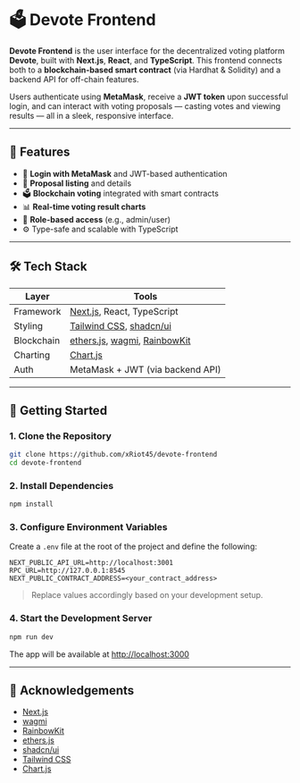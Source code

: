 # 🗳️ Devote Frontend

**Devote Frontend** is the user interface for the decentralized voting platform **Devote**, built with **Next.js**, **React**, and **TypeScript**. This frontend connects both to a **blockchain-based smart contract** (via Hardhat & Solidity) and a backend API for off-chain features.

Users authenticate using **MetaMask**, receive a **JWT token** upon successful login, and can interact with voting proposals — casting votes and viewing results — all in a sleek, responsive interface.

---

## 🚀 Features

- 🔐 **Login with MetaMask** and JWT-based authentication
- 🧾 **Proposal listing** and details
- 🗳️ **Blockchain voting** integrated with smart contracts
- 📊 **Real-time voting result charts**
- 🧱 **Role-based access** (e.g., admin/user)
- ⚙️ Type-safe and scalable with TypeScript

---

## 🛠️ Tech Stack

| Layer      | Tools                                                                                                       |
| ---------- | ----------------------------------------------------------------------------------------------------------- |
| Framework  | [Next.js](https://nextjs.org/), React, TypeScript                                                           |
| Styling    | [Tailwind CSS](https://tailwindcss.com/), [shadcn/ui](https://ui.shadcn.com/)                               |
| Blockchain | [ethers.js](https://docs.ethers.io/), [wagmi](https://wagmi.sh/), [RainbowKit](https://www.rainbowkit.com/) |
| Charting   | [Chart.js](https://www.chartjs.org/)                                                                        |
| Auth       | MetaMask + JWT (via backend API)                                                                            |

---

## 🧪 Getting Started

### 1. Clone the Repository

```bash
git clone https://github.com/xRiot45/devote-frontend
cd devote-frontend
```

### 2. Install Dependencies

```bash
npm install
```

### 3. Configure Environment Variables

Create a `.env` file at the root of the project and define the following:

```env
NEXT_PUBLIC_API_URL=http://localhost:3001
RPC_URL=http://127.0.0.1:8545
NEXT_PUBLIC_CONTRACT_ADDRESS=<your_contract_address>
```

> Replace values accordingly based on your development setup.

### 4. Start the Development Server

```bash
npm run dev
```

The app will be available at [http://localhost:3000](http://localhost:3000)

---

## 🙏 Acknowledgements

- [Next.js](https://nextjs.org/)
- [wagmi](https://wagmi.sh/)
- [RainbowKit](https://www.rainbowkit.com/)
- [ethers.js](https://docs.ethers.io/)
- [shadcn/ui](https://ui.shadcn.com/)
- [Tailwind CSS](https://tailwindcss.com/)
- [Chart.js](https://www.chartjs.org/)
